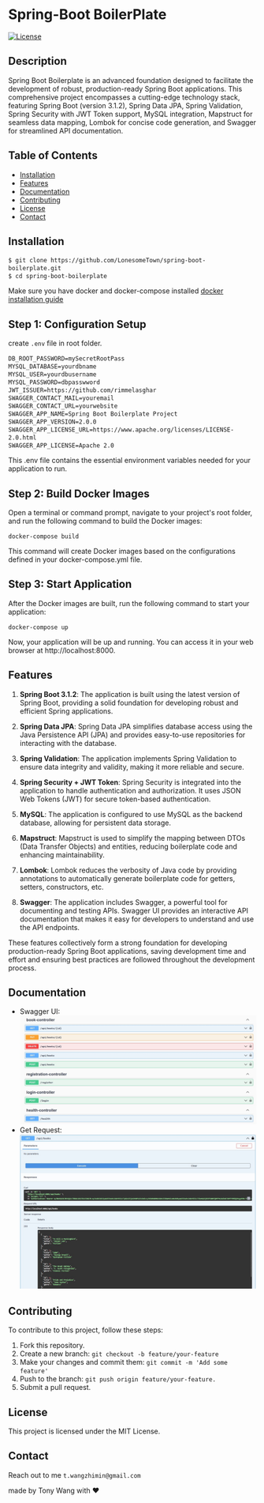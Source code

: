 # Spring-Boot BoilerPlate

[![License](https://img.shields.io/badge/License-MIT-blue.svg)](https://opensource.org/licenses/MIT)

## Description

Spring Boot Boilerplate is an advanced foundation designed to facilitate the development of robust, production-ready Spring Boot applications. This comprehensive project encompasses a cutting-edge technology stack, featuring Spring Boot (version 3.1.2), Spring Data JPA, Spring Validation, Spring Security with JWT Token support, MySQL integration, Mapstruct for seamless data mapping, Lombok for concise code generation, and Swagger for streamlined API documentation.

## Table of Contents

- [Installation](#installation)
- [Features](#features)
- [Documentation](#documentation)
- [Contributing](#contributing)
- [License](#license)
- [Contact](#contact)

## Installation
```
$ git clone https://github.com/LonesomeTown/spring-boot-boilerplate.git
$ cd spring-boot-boilerplate
```

Make sure you have docker and docker-compose installed [docker installation guide](https://docs.docker.com/compose/install/)
## Step 1: Configuration Setup
create ```.env``` file in root folder.
```
DB_ROOT_PASSWORD=mySecretRootPass
MYSQL_DATABASE=yourdbname
MYSQL_USER=yourdbusername
MYSQL_PASSWORD=dbpasswword
JWT_ISSUER=https://github.com/rimmelasghar
SWAGGER_CONTACT_MAIL=youremail
SWAGGER_CONTACT_URL=yourwebsite
SWAGGER_APP_NAME=Spring Boot Boilerplate Project
SWAGGER_APP_VERSION=2.0.0
SWAGGER_APP_LICENSE_URL=https://www.apache.org/licenses/LICENSE-2.0.html
SWAGGER_APP_LICENSE=Apache 2.0
```
This .env file contains the essential environment variables needed for your application to run.

## Step 2: Build Docker Images
Open a terminal or command prompt, navigate to your project's root folder, and run the following command to build the Docker images:
```
docker-compose build
```
This command will create Docker images based on the configurations defined in your docker-compose.yml file.
## Step 3: Start Application
After the Docker images are built, run the following command to start your application:
```
docker-compose up
```
Now, your application will be up and running. You can access it in your web browser at http://localhost:8000.


## Features

1. **Spring Boot 3.1.2**: The application is built using the latest version of Spring Boot, providing a solid foundation for developing robust and efficient Spring applications.

2. **Spring Data JPA**: Spring Data JPA simplifies database access using the Java Persistence API (JPA) and provides easy-to-use repositories for interacting with the database.

3. **Spring Validation**: The application implements Spring Validation to ensure data integrity and validity, making it more reliable and secure.

4. **Spring Security + JWT Token**: Spring Security is integrated into the application to handle authentication and authorization. It uses JSON Web Tokens (JWT) for secure token-based authentication.

5. **MySQL**: The application is configured to use MySQL as the backend database, allowing for persistent data storage.

6. **Mapstruct**: Mapstruct is used to simplify the mapping between DTOs (Data Transfer Objects) and entities, reducing boilerplate code and enhancing maintainability.

7. **Lombok**: Lombok reduces the verbosity of Java code by providing annotations to automatically generate boilerplate code for getters, setters, constructors, etc.

8. **Swagger**: The application includes Swagger, a powerful tool for documenting and testing APIs. Swagger UI provides an interactive API documentation that makes it easy for developers to understand and use the API endpoints.

These features collectively form a strong foundation for developing production-ready Spring Boot applications, saving development time and effort and ensuring best practices are followed throughout the development process.

## Documentation
- Swagger UI:
  ![](https://github.com/rimmelasghar/SpringBoot-boilerPlate/blob/main/imgs/swagger-1.jpg)
- Get Request:
  ![](https://github.com/rimmelasghar/SpringBoot-boilerPlate/blob/main/imgs/swagger-2.jpg)
  
  
## Contributing

To contribute to this project, follow these steps:

1. Fork this repository.
2. Create a new branch: ```git checkout -b feature/your-feature```
3. Make your changes and commit them: ```git commit -m 'Add some feature'```
4. Push to the branch: ```git push origin feature/your-feature.```
5. Submit a pull request.

## License

This project is licensed under the MIT License.

## Contact


Reach out to me ```t.wangzhimin@gmail.com```

made by Tony Wang with ❤️
